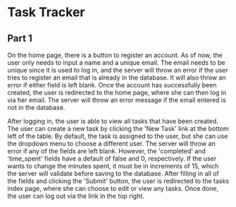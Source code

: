 # Task Tracker
## Part 1
On the home page, there is a button to register an account. As of now, the user
only needs to input a name and a unique email. The email needs to be unique
since it is used to log in, and the server will throw an error if the user tries
to register an email that is already in the database. It will also throw an
error if either field is left blank. Once the account has successfully been
created, the user is redirected to the home page, where she can then log in via
her email. The server will throw an error message if the email entered is not in
the database.

After logging in, the user is able to view all tasks that have been created. The
user can create a new task by clicking the 'New Task' link at the bottom left of
the table. By default, the task is assigned to the user, but she can use the
dropdown menu to choose a different user. The server will throw an error if any
of the fields are left blank. However, the 'completed' and 'time_spent' fields
have a default of false and 0, respectively. If the user wants to change the
minutes spent, it must be in increments of 15, which the server will validate
before saving to the database. After filling in all of the fields and clicking
the 'Submit' button, the user is redirected to the tasks index page, where she
can choose to edit or view any tasks. Once done, the user can log out via the
link in the top right.
